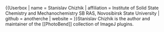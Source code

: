 {{Userbox
| name = Stanislav Chizhik
| affiliation = Institute of Solid State Chemistry and Mechanochemistry SB RAS, Novosibirsk State University
| github = anotherche
| website = 
}}Stanislav Chizhik is the author and maintainer of the [[PhotoBend]] collection of ImageJ plugins.
